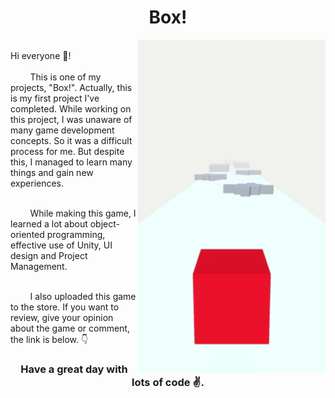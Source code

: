<h1 align="center">Box!</h1>
<img src="/Gifs/Box.gif" align="right" width="300">
<br/>
Hi everyone 👋! <br/><br/>
&nbsp;&nbsp;&nbsp;&nbsp;&nbsp;&nbsp;&nbsp; This is one of my projects, "Box!". Actually, this is my first project I've completed. While working on this project, I was unaware of many game development concepts. So it was a difficult process for me. But despite this, I managed to learn many things and gain new experiences.<br/><br/>

&nbsp;&nbsp;&nbsp;&nbsp;&nbsp;&nbsp;&nbsp; While making this game, I learned a lot about object-oriented programming, effective use of Unity, UI design and Project Management. <br/><br/>

&nbsp;&nbsp;&nbsp;&nbsp;&nbsp;&nbsp;&nbsp; I also uploaded this game to the store. If you want to review, give your opinion about the game  or comment, the link is below. 👇
<h3 align="center">Have a great day with lots of code ✌.</h3>
